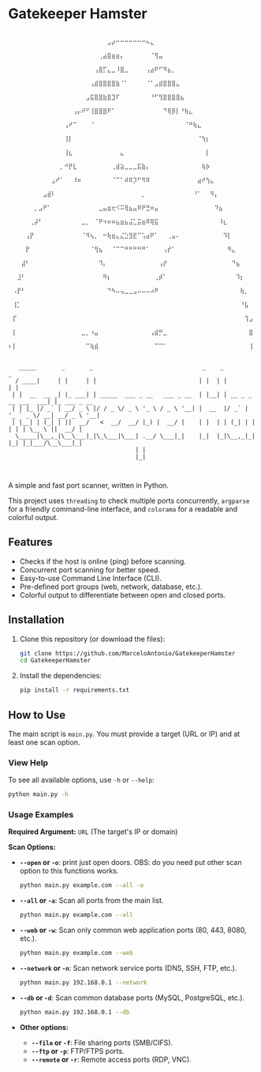 # Gatekeeper Hamster

```
                ⠀⠀⠀⠀⠀⠀⠀⠀⠀⠀⠀⠀⠀⠀⠀⠀⠀⠀⠀⠀⠀⠀⠀⣠⡴⠒⠒⠒⠒⠒⠒⠒⠦⣄⠀⠀⠀⠀⠀⠀⠀⠀⠀⠀⠀⠀⠀⠀⠀⠀⠀⠀⠀⠀⠀⠀⠀
              ⠀⠀⠀⠀⠀⠀⠀⠀⠀⠀⠀⠀⠀⠀⠀⠀⠀⠀⠀⠀⠀⢀⣴⣿⣶⣶⡄⠀⠀⠀⠀⠀⠀⠈⢻⣤⠀⠀⠀⠀⠀⠀⠀⠀⠀⠀⠀⠀⠀⠀⠀⠀⠀⠀⠀⠀⠀
              ⠀⠀⠀⠀⠀⠀⠀⠀⠀⠀⠀⠀⠀⠀⠀⠀⠀⠀⠀⠀⢠⣿⡋⣄⣀⠸⣿⣀⠀⠀⠀⠀⢠⣴⠟⠋⠻⣦⡀⠀⠀⠀⠀⠀⠀⠀⠀⠀⠀⠀⠀⠀⠀⠀⠀⠀⠀
              ⠀⠀⠀⠀⠀⠀⠀⠀⠀⠀⠀⠀⠀⠀⠀⠀⠀⠀⠀⢠⣾⣿⣿⣿⣿⣷⠈⠁⠀⠀⠀⠀⠈⠁⣠⣾⣿⣿⣿⣄⠀⠀⠀⠀⠀⠀⠀⠀⠀⠀⠀⠀⠀⠀⠀⠀⠀
              ⠀⠀⠀⠀⠀⠀⠀⠀⠀⠀⠀⠀⠀⠀⠀⠀⠀⠀⣠⣯⣿⣿⣷⣿⣹⠏⠀⠀⠀⠀⠀⠀⠀⠘⠋⢻⣿⣿⣿⣿⣦⠀⠀⠀⠀⠀⠀⠀⠀⠀⠀⠀⠀⠀⠀⠀⠀
              ⠀⠀⠀⠀⠀⠀⠀⠀⠀⠀⠀⠀⠀⠀⠀⢠⡤⠞⠋⢸⣿⣿⣿⠟⠁⠀⠀⠀⠀⠀⠀⠀⠀⠀⠀⠀⠙⢿⡿⡇⠘⢷⣄⠀⠀⠀⠀⠀⠀⠀⠀⠀⠀⠀⠀⠀⠀
              ⠀⠀⠀⠀⠀⠀⠀⠀⠀⠀⠀⠀⠀⢠⠞⠉⠀⠀⠀⠈⠀⠀⠀⠀⠀⠀⠀⠀⠀⠀⠀⠀⠀⠀⠀⠀⠀⠀⠀⠀⠀⠈⠛⢷⣄⠀⠀⠀⠀⠀⠀⠀⠀⠀⠀⠀⠀
              ⠀⠀⠀⠀⠀⠀⠀⠀⠀⠀⠀⠀⠀⢸⡇⠀⠀⠀⠀⠀⠀⠀⠀⠀⠀⠀⠀⠀⠀⠀⠀⠀⠀⠀⠀⠀⠀⠀⠀⠀⠀⠀⠀⠀⠈⢳⡆⠀⠀⠀⠀⠀⠀⠀⠀⠀⠀
              ⠀⠀⠀⠀⠀⠀⠀⠀⠀⠀⠀⠀⠀⢸⣆⠀⠀⠀⠀⠀⠀⠀⠀⠀⠀⠀⣄⠀⠀⠀⠀⠀⠀⠀⠀⠀⠀⠀⠀⠀⠀⠀⠀⠀⠀⠀⡇⠀⠀⠀⠀⠀⠀⠀⠀⠀⠀
              ⠀⠀⠀⠀⠀⠀⠀⠀⠀⠀⠀⠀⡀⠚⡟⣇⠀⠀⠀⠀⠀⠀⠀⠀⢀⣾⣵⣀⣀⣀⣯⣷⡄⠀⠀⠀⠀⠀⠀⠀⠀⠀⠀⠀⠀⢷⡷⠀⠀⠀⠀⠀⠀⠀⠀⠀⠀
              ⠀⠀⠀⠀⠀⠀⠀⠀⠀⠀⣠⠞⠁⠀⠀⠸⠶⠀⠀⠀⠀⠀⠀⠀⠈⠉⠁⠾⠿⡹⠋⠻⠿⠀⠀⠀⠀⠀⠀⠀⠀⠀⠀⠀⣴⠞⢳⣄⠀⠀⠀⠀⠀⠀⠀⠀⠀
              ⠀⠀⠀⠀⠀⠀⠀⠀⣠⣾⠇⠀⠀⠀⠀⠀⠀⠀⠀⠀⠀⠀⠀⠀⠀⠀⠀⠀⠀⠀⠀⡀⠀⠀⠀⠀⠀⠀⠀⠀⠀⠀⠀⠘⠁⠀⠀⠻⡄⠀⠀⠀⠀⠀⠀⠀⠀
              ⠀⠀⠀⠀⠀⠀⡀⣠⠟⠁⠀⠀⠀⠀⠀⠀⠀⠀⠀⠀⠀⣀⣤⣶⢖⠪⠭⢿⣦⣤⠿⠟⣛⠶⣤⠀⠀⠀⠀⠀⠀⠀⠀⠀⠀⠀⠀⠀⠹⣦⠀⠀⠀⠀⠀⠀⠀
              ⠀⠀⠀⠀⠀⢀⡼⠃⠀⠀⠀⠀⠀⠀⠀⠀⠀⣀⡀⠀⠈⠟⠲⠶⠶⣦⣶⣦⣬⣁⣭⣶⠿⢿⣯⠀⠀⠀⠀⠀⠀⠀⠀⠀⠀⠀⠀⠀⠀⠸⣆⠀⠀⠀⠀⠀⠀
              ⠀⠀⠀⠀⢠⡟⠀⠀⠀⠀⠀⠀⠀⠀⠀⠀⠀⠈⠻⢦⡀⠀⠒⢷⣶⣄⣌⣑⣻⣟⠉⢡⣴⠟⠁⠀⠀⢀⣤⠄⠀⠀⠀⠀⠀⠀⠀⠀⠀⠀⠹⡇⠀⠀⠀⠀⠀
              ⠀⠀⠀⠀⡟⠀⠀⠀⠀⠀⠀⠀⠀⠀⠀⠀⠀⠀⠀⠈⢻⣦⠀⠀⠈⠉⠉⠛⠛⠛⠛⠛⠁⠀⠀⠀⢠⡞⠁⠀⠀⠀⠀⠀⠀⠀⠀⠀⠀⠀⠀⠻⣄⠀⠀⠀⠀
              ⠀⠀⠀⣼⠃⠀⠀⠀⠀⠀⠀⠀⠀⠀⠀⠀⠀⠀⠀⠀⠀⠹⡄⠀⠀⠀⠀⠀⠀⠀⠀⠀⠀⠀⠀⢠⡞⠀⠀⠀⠀⠀⠀⠀⠀⠀⠀⠀⠀⠀⠀⠀⠙⣦⠀⠀⠀
              ⠀⠀⣸⠃⠀⠀⠀⠀⠀⠀⠀⠀⠀⠀⠀⠀⠀⠀⠀⠀⠀⠀⠻⡆⠀⠀⠀⠀⠀⠀⠀⠀⠀⠀⢀⡾⠁⠀⠀⠀⠀⠀⠀⠀⠀⠀⠀⠀⠀⠀⠀⠀⠀⠹⡆⠀⠀
              ⠀⠠⡟⠃⠀⠀⠀⠀⠀⠀⠀⠀⠀⠀⠀⠀⠀⠀⠀⠀⠀⠀⠀⠙⠳⠤⢤⣀⣀⣠⠤⠤⠤⠴⠟⠀⠀⠀⠀⠀⠀⠀⠀⠀⠀⠀⠀⠀⠀⠀⠀⠀⠀⠀⢷⡀⠀
              ⠀⢸⡁⠀⠀⠀⠀⠀⠀⠀⠀⠀⠀⠀⠀⠀⠀⠀⠀⠀⠀⠀⠀⠀⠀⠀⠀⠀⠀⠀⠀⠀⠀⠀⠀⠀⠀⠀⠀⠀⠀⠀⠀⠀⠀⠀⠀⠀⠀⠀⠀⠀⠀⠀⠘⣧⠀
              ⠀⡏⠀⠀⠀⠀⠀⠀⠀⠀⠀⠀⠀⠀⠀⠀⠀⠀⠀⠀⠀⠀⠀⠀⠀⠀⠀⠀⠀⠀⠀⠀⠀⠀⠀⠀⠀⠀⠀⠀⠀⠀⠀⠀⠀⠀⠀⠀⠀⠀⠀⠀⠀⠀⠀⢹⣠
              ⠀⡇⠀⠀⠀⠀⠀⠀⠀⠀⠀⠀⠀⠀⠀⠀⠀⣀⡀⠰⣤⠀⠀⠀⠀⠀⠀⠀⠀⠀⠀⠀⠀⢠⣾⡛⣀⠀⠀⠀⠀⠀⠀⠀⠀⠀⠀⠀⠀⠀⠀⠀⠀⠀⠀⠀⣿
              ⠆⡇⠀⠀⠀⠀⠀⠀⠀⠀⠀⠀⠀⠀⠀⠀⠀⠀⠉⢷⣾⠀⠀⠀⠀⠀⠀⠀⠀⠀⠀⠀⠀⠀⠉⠉⠁⠀⠀⠀⠀⠀⠀⠀⠀⠀⠀⠀⠀⠀⠀⠀⠀⠀⠀⠀⢸
                                 

   _____       _       _                               _    _                     _            
  / ____|     | |     | |                             | |  | |                   | |           
 | |  __  __ _| |_ ___| | _____  ___ _ __   ___ _ __  | |__| | __ _ _ __ ___  ___| |_ ___ _ __ 
 | | |_ |/ _` | __/ _ \ |/ / _ \/ _ \ '_ \ / _ \ '__| |  __  |/ _` | '_ ` _ \/ __| __/ _ \ '__|
 | |__| | (_| | ||  __/   <  __/  __/ |_) |  __/ |    | |  | | (_| | | | | | \__ \ ||  __/ |   
  \_____|\__,_|\__\___|_|\_\___|\___| .__/ \___|_|    |_|  |_|\__,_|_| |_| |_|___/\__\___|_|   
                                    | |                                                        
                                    |_|                                                                                                            
  
```


A simple and fast port scanner, written in Python.

This project uses `threading` to check multiple ports concurrently, `argparse` for a friendly command-line interface, and `colorama` for a readable and colorful output.

## Features

  * Checks if the host is online (ping) before scanning.
  * Concurrent port scanning for better speed.
  * Easy-to-use Command Line Interface (CLI).
  * Pre-defined port groups (web, network, database, etc.).
  * Colorful output to differentiate between open and closed ports.

## Installation

1.  Clone this repository (or download the files):

    ```bash
    git clone https://github.com/MarceloAntonio/GatekeeperHamster
    cd GatekeeperHamster
    ```

2.  Install the dependencies:

    ```bash
    pip install -r requirements.txt
    ```

## How to Use

The main script is `main.py`. You must provide a target (URL or IP) and at least one scan option.

### View Help

To see all available options, use `-h` or `--help`:

```bash
python main.py -h
```

### Usage Examples

**Required Argument:** `URL` (The target's IP or domain)

**Scan Options:**

  * **`--open` or `-o`**: print just open doors. OBS: do you need put other scan option to this functions works.
    ```bash
    python main.py example.com --all -o
    ```

  * **`--all` or `-a`**: Scan all ports from the main list.
    ```bash
    python main.py example.com --all
    ```
  * **`--web` or `-w`**: Scan only common web application ports (80, 443, 8080, etc.).
    ```bash
    python main.py example.com --web
    ```
  * **`--network` or `-n`**: Scan network service ports (DNS, SSH, FTP, etc.).
    ```bash
    python main.py 192.168.0.1 --network
    ```
  * **`--db` or `-d`**: Scan common database ports (MySQL, PostgreSQL, etc.).
    ```bash
    python main.py 192.168.0.1 --db
    ```
  * **Other options:**
      * **`--file` or `-f`**: File sharing ports (SMB/CIFS).
      * **`--ftp` or `-p`**: FTP/FTPS ports.
      * **`--remote` or `-r`**: Remote access ports (RDP, VNC).
